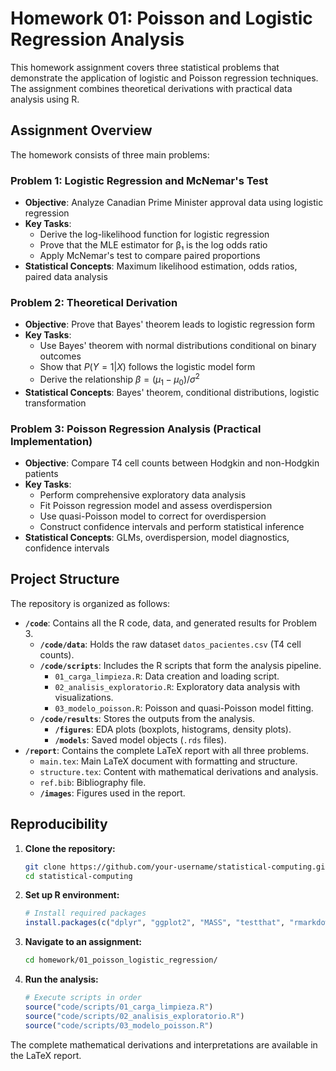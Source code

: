 # Homework 01: Poisson and Logistic Regression Analysis

This homework assignment covers three statistical problems that demonstrate the application of logistic and Poisson regression techniques. The assignment combines theoretical derivations with practical data analysis using R.

## Assignment Overview

The homework consists of three main problems:

### Problem 1: Logistic Regression and McNemar's Test
- **Objective**: Analyze Canadian Prime Minister approval data using logistic regression
- **Key Tasks**:
  - Derive the log-likelihood function for logistic regression
  - Prove that the MLE estimator for β₁ is the log odds ratio
  - Apply McNemar's test to compare paired proportions
- **Statistical Concepts**: Maximum likelihood estimation, odds ratios, paired data analysis

### Problem 2: Theoretical Derivation
- **Objective**: Prove that Bayes' theorem leads to logistic regression form
- **Key Tasks**:
  - Use Bayes' theorem with normal distributions conditional on binary outcomes
  - Show that $P(Y=1|X)$ follows the logistic model form
  - Derive the relationship $\beta = (\mu_1 - \mu_0)/\sigma^2$
- **Statistical Concepts**: Bayes' theorem, conditional distributions, logistic transformation

### Problem 3: Poisson Regression Analysis (Practical Implementation)
- **Objective**: Compare T4 cell counts between Hodgkin and non-Hodgkin patients
- **Key Tasks**:
  - Perform comprehensive exploratory data analysis
  - Fit Poisson regression model and assess overdispersion
  - Use quasi-Poisson model to correct for overdispersion
  - Construct confidence intervals and perform statistical inference
- **Statistical Concepts**: GLMs, overdispersion, model diagnostics, confidence intervals

## Project Structure

The repository is organized as follows:

- **`/code`**: Contains all the R code, data, and generated results for Problem 3.
  - **`/code/data`**: Holds the raw dataset `datos_pacientes.csv` (T4 cell counts).
  - **`/code/scripts`**: Includes the R scripts that form the analysis pipeline.
    - `01_carga_limpieza.R`: Data creation and loading script.
    - `02_analisis_exploratorio.R`: Exploratory data analysis with visualizations.
    - `03_modelo_poisson.R`: Poisson and quasi-Poisson model fitting.
  - **`/code/results`**: Stores the outputs from the analysis.
    - **`/figures`**: EDA plots (boxplots, histograms, density plots).
    - **`/models`**: Saved model objects (`.rds` files).
- **`/report`**: Contains the complete LaTeX report with all three problems.
  - `main.tex`: Main LaTeX document with formatting and structure.
  - `structure.tex`: Content with mathematical derivations and analysis.
  - `ref.bib`: Bibliography file.
  - **`/images`**: Figures used in the report.

## Reproducibility

1. **Clone the repository:**
   ```bash
   git clone https://github.com/your-username/statistical-computing.git
   cd statistical-computing
   ```

2. **Set up R environment:**
   ```r
   # Install required packages
   install.packages(c("dplyr", "ggplot2", "MASS", "testthat", "rmarkdown"))
   ```

3. **Navigate to an assignment:**
   ```bash
   cd homework/01_poisson_logistic_regression/
   ```

4. **Run the analysis:**
   ```r
   # Execute scripts in order
   source("code/scripts/01_carga_limpieza.R")
   source("code/scripts/02_analisis_exploratorio.R")
   source("code/scripts/03_modelo_poisson.R")
   ```

The complete mathematical derivations and interpretations are available in the LaTeX report.
